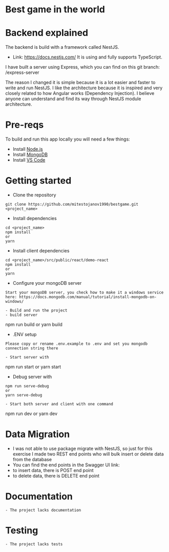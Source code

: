 # Best game in the world

# Backend explained
The backend is build with a framework called NestJS. 
- Link: https://docs.nestjs.com/
It is using and fully supports TypeScript.

I have built a server using Express, which you can find on this git branch: /express-server

The reason I changed it is simple because it is a lot easier and faster to write and run NestJS. 
I like the architecture because it is inspired and very closely related to how Angular works (Dependency Injection). I believe anyone can understand and find its way through NestJS module architecture.

# Pre-reqs
To build and run this app locally you will need a few things:
- Install [Node.js](https://nodejs.org/en/)
- Install [MongoDB](https://docs.mongodb.com/manual/installation/)
- Install [VS Code](https://code.visualstudio.com/)

# Getting started
- Clone the repository
```
git clone https://github.com/mitestojanov1990/bestgame.git <project_name>
```
- Install dependencies
```
cd <project_name>
npm install
or
yarn
```
- Install client dependencies
```
cd <project_name>/src/public/react/demo-react
npm install
or
yarn
```
- Configure your mongoDB server
```
Start your mongoDB server, you check how to make it a windows service here: https://docs.mongodb.com/manual/tutorial/install-mongodb-on-windows/

- Build and run the project
- build server
```
npm run build
or
yarn build

- .ENV setup
```
Please copy or rename .env.example to .env and set you mongodb connection string there

- Start server with
```
npm run start
or
yarn start

- Debug server with
```
npm run serve-debug
or
yarn serve-debug

- Start both server and client with one command
```
npm run dev
or
yarn dev

# Data Migration
- I was not able to use package migrate with NestJS, so just for this exercise I made two REST end points who will bulk insert or delete data from the database
- You can find the end points in the Swagger UI link:
- to insert data, there is POST end point
- to delete data, there is DELETE end point

# Documentation
```
- The project lacks documentation
```
# Testing
```
- The project lacks tests

